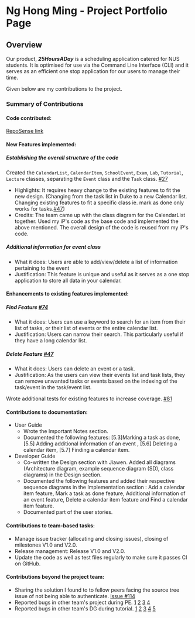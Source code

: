 # Ng Hong Ming - Project Portfolio Page

## Overview
Our product, **_25HoursADay_** is a scheduling application catered for NUS students. 
It is optimised for use via the Command Line Interface (CLI) and it serves as an efficient one stop application for our users to manage their time. 

Given below are my contributions to the project.

### Summary of Contributions
#### Code contributed:
[RepoSense link](https://nus-cs2113-ay2021s1.github.io/tp-dashboard/#breakdown=true&search=imhm)

#### New Features implemented:

##### Establishing the overall structure of the code
Created the `CalendarList`, `CalendarItem`, `SchoolEvent`, `Exam`, `Lab`, `Tutorial`, `Lecture` classes, separating
 the `Event` class and the `Task` class. [#27](https://github.com/AY2021S1-CS2113T-T12-2/tp/pull/27)
* Highlights: It requires heavy change to the existing features to fit the new design. (Changing from the task list
 in Duke to a new Calendar list. Changing existing features to fit a specific class ie. mark as done only works for
  tasks.[#47](https://github.com/AY2021S1-CS2113T-T12-2/tp/pull/47))
* Credits: The team came up with the class diagram for the CalendarList together. Used my iP's code as the base code and
 implemented the above mentioned. The overall design of the code is reused from my iP's code.

##### Additional information for event class 
* What it does: Users are able to add/view/delete a list of information pertaining to the event
* Justification: This feature is unique and useful as it serves as a one stop application to
 store all data in your calendar.

#### Enhancements to existing features implemented:

##### Find Feature [#74](https://github.com/AY2021S1-CS2113T-T12-2/tp/pull/74)

* What it does: Users can use a keyword to search for an item from their list of tasks, or their list of events or the
 entire calendar list.
* Justification: Users can narrow their search. This particularly useful if they have a long calendar list.

##### Delete Feature [#47](https://github.com/AY2021S1-CS2113T-T12-2/tp/pull/47)
* What it does: Users can delete an event or a task.
* Justification: As the users can view their events list and task lists, they can remove unwanted tasks or events
 based on the indexing of the task/event in the task/event list.

Wrote additional tests for existing features to increase coverage. [#81](https://github.com/AY2021S1-CS2113T-T12-2/tp/pull/81)

#### Contributions to documentation:
* User Guide
    * Wrote the Important Notes section.
    * Documented the following features: [5.3]Marking a task as done, [5.5] Adding additional information of an event
    , [5.6] Deleting a calendar item, [5.7] Finding a calendar item.
* Developer Guide
    * Co-written the Design section with Jiawen. Added all diagrams (Architecture diagram, example sequence diagram
    (SD), class diagrams) in the Design section.
    * Documented the following features and added their respective sequence diagrams in the Implementation section
    : Add a calendar item feature, Mark a task as done feature, Additional information of an event feature, Delete a
     calendar item feature and Find a calendar item feature.
    * Documented part of the user stories.

#### Contributions to team-based tasks:
* Manage issue tracker (allocating and closing issues), closing of milestones V1.0 and V2.0.
* Release management: Release V1.0 and V2.0.
* Update the code as well as test files regularly to make sure it passes CI on GitHub.
#### Contributions beyond the project team:
* Sharing the solution I found to to fellow peers facing the source tree issue of not being able to authenticate. [issue
 #114](https://github.com/nus-cs2113-AY2021S1/forum/issues/114#issuecomment-717809977)
* Reported bugs in other team's project during PE.
[1](https://github.com/imhm/ped/issues/1)
[2](https://github.com/imhm/ped/issues/2)
[3](https://github.com/imhm/ped/issues/3)
[4](https://github.com/imhm/ped/issues/4)
* Reported bugs in other team's DG during tutorial.
[1](https://github.com/nus-cs2113-AY2021S1/tp/pull/6#issuecomment-718349154)
[2](https://github.com/nus-cs2113-AY2021S1/tp/pull/6#issuecomment-718352506)
[3](https://github.com/nus-cs2113-AY2021S1/tp/pull/6#issuecomment-718354243)
[4](https://github.com/nus-cs2113-AY2021S1/tp/pull/6#issuecomment-718356711)
[5](https://github.com/nus-cs2113-AY2021S1/tp/pull/6#issuecomment-718358158)